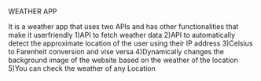 WEATHER APP

It is a weather app that uses two APIs and has other functionalities that make it userfriendly
1)API to fetch weather data 
2)API to automatically detect the approximate location of the user using their IP address
3)Celsius to Farenheit conversion and vise versa
4)Dynamically changes the background image of the website based on the weather of the location
5)You can check the weather of any Location 
